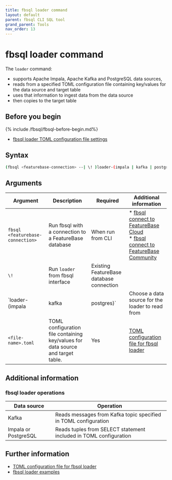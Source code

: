 ```yaml
---
title: fbsql loader command
layout: default
parent: fbsql CLI SQL tool
grand_parent: Tools
nav_order: 13
---
```


# fbsql loader command

The `loader` command:
* supports Apache Impala, Apache Kafka and PostgreSQL data sources,
* reads from a specified TOML configuration file containing key/values for the data source and target table
* uses that information to ingest data from the data source
* then copies to the target table

## Before you begin

{% include /fbsql/fbsql-before-begin.md%}
* [fbsql loader TOML configuration file settings](/docs/tools/fbsql/fbsql-loader-toml-config)

## Syntax

```sh
(fbsql <featurebase-connection> --| \! )loader-(impala | kafka | postgres) <file-name>.toml
```

## Arguments

| Argument | Description | Required | Additional information |
|---|---|---|---|
| `fbsql <featurebase-connection>` | Run fbsql with a connection to a FeatureBase database | When run from CLI | * [fbsql connect to FeatureBase Cloud](/docs/tools/fbsql/fbsql-connect-cloud-db)<br/>* [fbsql connect to FeatureBase Community](/docs/tools/fbsql/fbsql-connect-com-db) |
| `\!` | Run `loader` from fbsql interface | Existing FeatureBase database connection |  |
| `loader-(impala | kafka | postgres)` | Choose a data source for the loader to read from | Yes | Requires `--` prefix when run from CLI |
| `<file-name>.toml` | TOML configuration file containing key/values for data source and target table. | Yes | [TOML configuration file for fbsql loader](/docs/tools/fbsql/fbsql-loader-toml-config) |

## Additional information

### fbsql loader operations

| Data source | Operation |
|---|---|
| Kafka | Reads messages from Kafka topic specified in TOML configuration |
| Impala or PostgreSQL | Reads tuples from SELECT statement included in TOML configuration |

## Further information

* [TOML configuration file for fbsql loader](/docs/tools/fbsql/fbsql-loader-toml-config)
* [fbsql loader examples](/docs/tools/fbsql/fbsql-loader-eg-generic)
